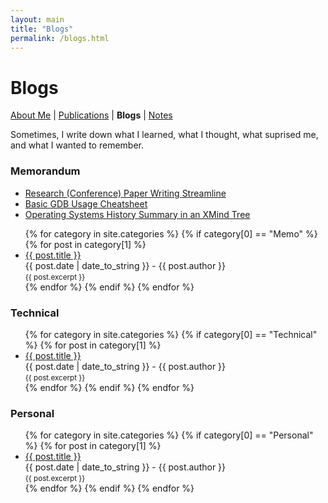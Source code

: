 ```yaml
---
layout: main
title: "Blogs"
permalink: /blogs.html
---
```


# Blogs

<p class="navigation-bar">
  <a href="/index.html">About Me</a> | 
  <a href="/publications.html">Publications</a> | 
  <b>Blogs</b> | 
  <a href="/notes.html">Notes</a>
</p>

Sometimes, I write down what I learned, what I thought, what suprised me, and what I wanted to remember.

### Memorandum

- [Research (Conference) Paper Writing Streamline](/assets/file/paper-writing.pdf)
- [Basic GDB Usage Cheatsheet](/assets/file/gdb-usage.pdf)
- [Operating Systems History Summary in an XMind Tree](https://www.xmind.net/m/2cpqNJ/)

<ul>
  {% for category in site.categories %}
    {% if category[0] == "Memo" %}
      {% for post in category[1] %}
        <li>
          <a href="{{ post.url }}">{{ post.title }}</a><br>
          {{ post.date | date_to_string }} - {{ post.author }}<br>
          <small>{{ post.excerpt }}</small>
        </li>
      {% endfor %}
    {% endif %}
  {% endfor %}
</ul>

### Technical

<ul>
  {% for category in site.categories %}
    {% if category[0] == "Technical" %}
      {% for post in category[1] %}
        <li>
          <a href="{{ post.url }}">{{ post.title }}</a><br>
          {{ post.date | date_to_string }} - {{ post.author }}<br>
          <small>{{ post.excerpt }}</small>
        </li>
      {% endfor %}
    {% endif %}
  {% endfor %}
</ul>

### Personal

<ul>
  {% for category in site.categories %}
    {% if category[0] == "Personal" %}
      {% for post in category[1] %}
        <li>
          <a href="{{ post.url }}">{{ post.title }}</a><br>
          {{ post.date | date_to_string }} - {{ post.author }}<br>
          <small>{{ post.excerpt }}</small>
        </li>
      {% endfor %}
    {% endif %}
  {% endfor %}
</ul>
